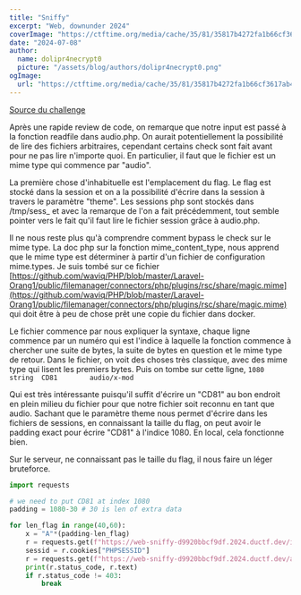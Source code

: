 ```yaml
---
title: "Sniffy"
excerpt: "Web, downunder 2024"
coverImage: "https://ctftime.org/media/cache/35/81/35817b4272fa1b66cf3617ab4d4ab0c0.png"
date: "2024-07-08"
author:
  name: dolipr4necrypt0
  picture: "/assets/blog/authors/dolipr4necrypt0.png"
ogImage:
  url: "https://ctftime.org/media/cache/35/81/35817b4272fa1b66cf3617ab4d4ab0c0.png"
---
```


[Source du challenge](https://github.com/DownUnderCTF/Challenges_2024_Public/tree/main/web/sniffy/src)

Après une rapide review de code, on remarque que notre input est passé à la fonction readfile dans audio.php. On aurait potentiellement la possibilité de lire des fichiers arbitraires, cependant certains check sont fait avant pour ne pas lire n'importe quoi. En particulier, il faut que le fichier est un mime type qui commence par "audio". 

La première chose d'inhabituelle est l'emplacement du flag. Le flag est stocké dans la session et on a la possibilité d'écrire dans la session à travers le paramètre "theme". Les sessions php sont stockés dans /tmp/sess_<PHPSESSID> et avec la remarque de l'on a fait précédemment, tout semble pointer vers le fait qu'il faut lire le fichier session grâce à audio.php.

Il ne nous reste plus qu'à comprendre comment bypass le check sur le mime type. La doc php sur la fonction mime_content_type, nous apprend que le mime type est déterminer à partir d'un fichier de configuration mime.types. Je suis tombé sur ce fichier [https://github.com/waviq/PHP/blob/master/Laravel-Orang1/public/filemanager/connectors/php/plugins/rsc/share/magic.mime](https://github.com/waviq/PHP/blob/master/Laravel-Orang1/public/filemanager/connectors/php/plugins/rsc/share/magic.mime) qui doit être à peu de chose prêt une copie du fichier dans docker. 

Le fichier commence par nous expliquer la syntaxe, chaque ligne commence par un numéro qui est l'indice à laquelle la fonction commence à chercher une suite de bytes, la suite de bytes en question et le mime type de retour. Dans le fichier, on voit des choses très classique, avec des mime type qui lisent les premiers bytes. Puis on tombe sur cette ligne,
```1080	string	CD81		audio/x-mod```

Qui est très intéressante puisqu'il suffit d'écrire un "CD81" au bon endroit en plein milieu du fichier pour que notre fichier soit reconnu en tant que audio. Sachant que le paramètre theme nous permet d'écrire dans les fichiers de sessions, en connaissant la taille du flag, on peut avoir le padding exact pour écrire "CD81" à l'indice 1080. En local, cela fonctionne bien.

Sur le serveur, ne connaissant pas le taille du flag, il nous faire un léger bruteforce.

```python
import requests

# we need to put CD81 at index 1080
padding = 1080-30 # 30 is len of extra data

for len_flag in range(40,60):
    x = "A"*(padding-len_flag)
    r = requests.get(f"https://web-sniffy-d9920bbcf9df.2024.ductf.dev/index.php?theme={x}CD81")
    sessid = r.cookies["PHPSESSID"]
    r = requests.get(f"https://web-sniffy-d9920bbcf9df.2024.ductf.dev/audio.php?f=../../../../tmp/sess_{sessid}")
    print(r.status_code, r.text)
    if r.status_code != 403:
        break
```
